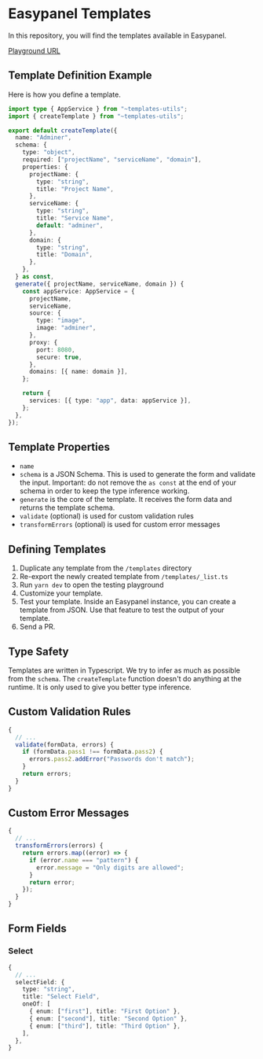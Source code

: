 # Easypanel Templates

In this repository, you will find the templates available in Easypanel.

[Playground URL](https://easypanel-templates.netlify.app/)

## Template Definition Example

Here is how you define a template.

```ts
import type { AppService } from "~templates-utils";
import { createTemplate } from "~templates-utils";

export default createTemplate({
  name: "Adminer",
  schema: {
    type: "object",
    required: ["projectName", "serviceName", "domain"],
    properties: {
      projectName: {
        type: "string",
        title: "Project Name",
      },
      serviceName: {
        type: "string",
        title: "Service Name",
        default: "adminer",
      },
      domain: {
        type: "string",
        title: "Domain",
      },
    },
  } as const,
  generate({ projectName, serviceName, domain }) {
    const appService: AppService = {
      projectName,
      serviceName,
      source: {
        type: "image",
        image: "adminer",
      },
      proxy: {
        port: 8080,
        secure: true,
      },
      domains: [{ name: domain }],
    };

    return {
      services: [{ type: "app", data: appService }],
    };
  },
});
```

## Template Properties

- `name`
- `schema` is a JSON Schema. This is used to generate the form and validate the input. Important: do not remove the `as const` at the end of your schema in order to keep the type inference working.
- `generate` is the core of the template. It receives the form data and returns the template schema.
- `validate` (optional) is used for custom validation rules
- `transformErrors` (optional) is used for custom error messages

## Defining Templates

1. Duplicate any template from the `/templates` directory
2. Re-export the newly created template from `/templates/_list.ts`
3. Run `yarn dev` to open the testing playground
4. Customize your template.
5. Test your template. Inside an Easypanel instance, you can create a template from JSON. Use that feature to test the output of your template.
6. Send a PR.

## Type Safety

Templates are written in Typescript. We try to infer as much as possible from the `schema`. The `createTemplate` function doesn't do anything at the runtime. It is only used to give you better type inference.

## Custom Validation Rules

```ts
{
  // ...
  validate(formData, errors) {
    if (formData.pass1 !== formData.pass2) {
      errors.pass2.addError("Passwords don't match");
    }
    return errors;
  }
}
```

## Custom Error Messages

```ts
{
  // ...
  transformErrors(errors) {
    return errors.map((error) => {
      if (error.name === "pattern") {
        error.message = "Only digits are allowed";
      }
      return error;
    });
  }
}
```

## Form Fields

### Select

```ts
{
  // ...
  selectField: {
    type: "string",
    title: "Select Field",
    oneOf: [
      { enum: ["first"], title: "First Option" },
      { enum: ["second"], title: "Second Option" },
      { enum: ["third"], title: "Third Option" },
    ],
  },
}
```
